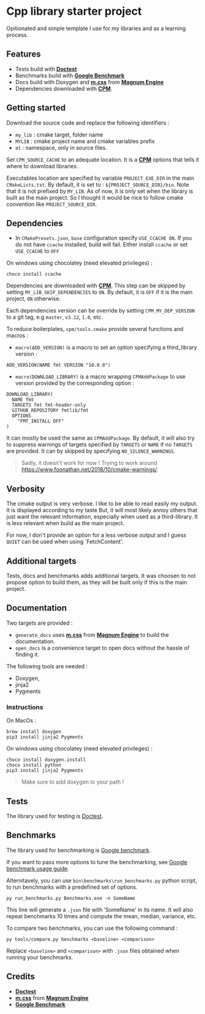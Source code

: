 # Cpp library starter project

Opitionated and simple template I use for my libraries and as a learning process.

## Features
* Tests build with **[Doctest](https://github.com/doctest/doctest)**
* Benchmarks build with **[Google Benchmark](https://github.com/google/benchmark)**
* Docs build with Doxygen and **[m.css](https://mcss.mosra.cz/)** from **[Magnum Engine](https://magnum.graphics/)**
* Dependencies downloaded with **[CPM](https://github.com/cpm-cmake/)**.


## Getting started

Download the source code and replace the following identifiers :

* `my_lib` : cmake target, folder name
* `MYLIB` : cmake project name and cmake variables prefix
* `ml` : namespace, only in source files.

Set `CPM_SOURCE_CACHE` to an adequate location. It is a **[CPM](https://github.com/cpm-cmake/)** options 
that tells it where to download libraries.

Executables location are specified by variable `PROJECT_EXE_DIR` in the main `CMakeLists.txt`. 
By default, it is set to : `${PROJECT_SOURCE_DIR}/bin`.
Note that it is not prefixed by `MY_LIB`. As of now, it is only set when the library is built as the main project.
So I thought it would be nice to follow cmake convention like `PROJECT_SOURCE_DIR`.

## Dependencies

* In `CMakePresets.json`, `base` configuration specify `USE_CCACHE ON`. If you do not
have `ccache` installed, build will fail. Either install `ccache` or set `USE_CCACHE` to `OFF`

On windows using chocolatey (need elevated privileges) :
```
choco install ccache
```

Dependencies are downloaded with **[CPM](https://github.com/cpm-cmake/)**.
This step can be skipped by setting `MY_LIB_SKIP_DEPENDENCIES` to `ON`. By default, it is `OFF` if it is the main
project, `ON` otherwise.

Each dependencies version can be override by setting `CPM_MY_DEP_VERSION` to a git tag, e.g `master`, `v3.12`, `1.0`, etc.

To reduce boilerplates, `cpm/tools.cmake` provide several functions and macros :

* `macro(ADD_VERSION)` is a macro to set an option specifying a third_library version :
```
ADD_VERSION(NAME fmt VERSION "10.0.0")
````

* `macro(DOWNLOAD_LIBRARY)` is a macro wrapping `CPMAddPackage` to use version provided by the corresponding option :
```
DOWNLOAD_LIBRARY(
  NAME fmt
  TARGETS fmt fmt-header-only
  GITHUB_REPOSITORY fmtlib/fmt
  OPTIONS
    "FMT_INSTALL OFF"
)
````

It can mostly be used the same as `CPMAddPackage`. 
By default, it will also try to suppress warnings of targets specified by `TARGETS` or `NAME` if no `TARGETS` are provided.
It can by skipped by specifying `NO_SILENCE_WARNINGS`.

> Sadly, it doesn't work for now ! Trying to work around https://www.foonathan.net/2018/10/cmake-warnings/.

## Verbosity
The cmake output is very verbose. I like to be able to read easily my output. It is displayed according to my taste
But, it will most likely annoy others that just want the relevant information, especially when used as a third-library.
It is less relevant when build as the main project.

For now, I don't provide an option for a less verbose output and I guess `QUIET` can be used when using `FetchContent'.


## Additional targets

Tests, docs and benchmarks adds additional targets. It was choosen to not propose option to build them, as they will
be built only if this is the main project.

## Documentation

Two targets are provided :

* `generate_docs` uses **[m.css](https://mcss.mosra.cz/)** from **[Magnum Engine](https://magnum.graphics/)** to build the documentation.
* `open_docs` is a convenience target to open docs without the hassle of finding it.

The following tools are needed :
* Doxygen, 
* jinja2 
* Pygments 

### Instructions

On MacOs :
```
brew install doxygen
pip3 install jinja2 Pygments
```

On windows using chocolatey (need elevated privileges) :
```
choco install doxygen.install
choco install python
pip3 install jinja2 Pygments
```

> Make sure to add doxygen to your path !

## Tests

The library used for testing is [Doctest](https://github.com/doctest/doctest).


## Benchmarks

The library used for benchmarking is [Google benchmark](https://github.com/google/benchmark).

If you want to pass more options to tune the benchmarking, see 
[Google benchmark usage guide](https://github.com/google/benchmark/blob/main/docs/user_guide.md).

Alternitavely, you can use `bin\benchmarks\run_benchmarks.py` python script, to run benchmarks with a predefined set of options.

```
py run_benchmarks.py Benchmarks.exe -n SomeName
```

This line will generate a `.json` file with 'SomeName' in its name. It will also repeat benchmarks 10 times and compute the mean, median, variance, etc.

To compare two benchmarks, you can use the following command :

```
py tools/compare.py benchmarks <baseline> <comparison>
```

Replace `<baseline>` and `<comparison>` with `.json` files obtained when running your benchmarks.

## Credits

* **[Doctest](https://github.com/doctest/doctest)**
* **[m.css](https://mcss.mosra.cz/)** from **[Magnum Engine](https://magnum.graphics/)**
* **[Google Benchmark](https://github.com/google/benchmark)**
